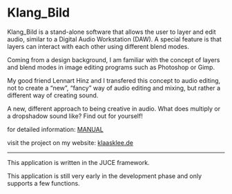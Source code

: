 # Klang_Bild

Klang_Bild is a stand-alone software that allows the user to layer and edit audio, similar to a Digital Audio Workstation (DAW).
A special feature is that layers can interact with each other using different blend modes.

Coming from a design background, I am familiar with the concept of layers and blend modes in image editing programs such as Photoshop or Gimp.

My good friend Lennart Hinz and I transfered this concept to audio editing, not to create a “new”, “fancy” way of audio editing and mixing, but rather a different way of creating sound.

A new, different approach to being creative in audio.
What does multiply or a dropshadow sound like?
Find out for yourself!

for detailed information:
[MANUAL](https://github.com/klaasklee/Klang_Bild/blob/main/documentation/Klang_Bild_MANUAL_11.pdf)

visit the project on my website:
[klaasklee.de](https://klaasklee.de/work/klang_bild/)

---

This application is written in the JUCE framework.

This application is still very early in the development phase and only supports a few functions.
